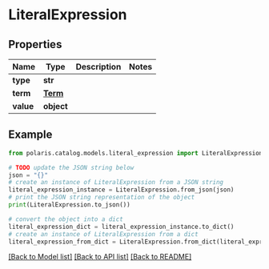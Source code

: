 # LiteralExpression


## Properties

Name | Type | Description | Notes
------------ | ------------- | ------------- | -------------
**type** | **str** |  | 
**term** | [**Term**](Term.md) |  | 
**value** | **object** |  | 

## Example

```python
from polaris.catalog.models.literal_expression import LiteralExpression

# TODO update the JSON string below
json = "{}"
# create an instance of LiteralExpression from a JSON string
literal_expression_instance = LiteralExpression.from_json(json)
# print the JSON string representation of the object
print(LiteralExpression.to_json())

# convert the object into a dict
literal_expression_dict = literal_expression_instance.to_dict()
# create an instance of LiteralExpression from a dict
literal_expression_from_dict = LiteralExpression.from_dict(literal_expression_dict)
```
[[Back to Model list]](../README.md#documentation-for-models) [[Back to API list]](../README.md#documentation-for-api-endpoints) [[Back to README]](../README.md)


